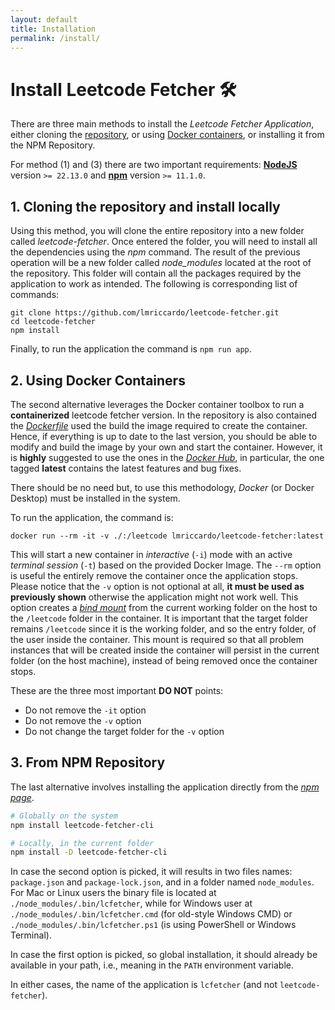 ```yaml
---
layout: default
title: Installation
permalink: /install/
---
```


# Install Leetcode Fetcher 🛠️

There are three main methods to install the *Leetcode Fetcher Application*, either cloning the [repository](https://github.com/lmriccardo/leetcode-fetcher), 
or using [Docker containers](https://www.docker.com/resources/what-container/), or installing it from the NPM Repository.

For method (1) and (3) there are two important requirements: [**NodeJS**](https://nodejs.org/en/download) version `>= 22.13.0` 
and [**npm**](https://docs.npmjs.com/downloading-and-installing-node-js-and-npm) version `>= 11.1.0`.

## 1. Cloning the repository and install locally

Using this method, you will clone the entire repository into a new folder called *leetcode-fetcher*. Once entered the folder, you will need to install all the
dependencies using the *npm* command. The result of the previous operation will be a new folder called *node_modules* located at the root of the repository. This
folder will contain all the packages required by the application to work as intended. The following is corresponding list of commands:

```
git clone https://github.com/lmriccardo/leetcode-fetcher.git
cd leetcode-fetcher
npm install
```

Finally, to run the application the command is `npm run app`.

## 2. Using Docker Containers

The second alternative leverages the Docker container toolbox to run a **containerized** leetcode fetcher version. In the repository is also contained
the [*Dockerfile*](https://github.com/lmriccardo/leetcode-fetcher/blob/master/Dockerfile) used the build the image required to create the container. Hence,
if everything is up to date to the last version, you should be able to modify and build the image by your own and start the container. However, it is **highly**
suggested to use the ones in the [*Docker Hub*](https://hub.docker.com/repository/docker/lmriccardo/leetcode-fetcher/general), in particular, the one tagged **latest** contains the latest features and bug fixes.

There should be no need but, to use this methodology, *Docker* (or Docker Desktop) must be installed in the system. 

To run the application, the command is:

```
docker run --rm -it -v ./:/leetcode lmriccardo/leetcode-fetcher:latest
```

This will start a new container in *interactive* (`-i`) mode with an active *terminal session* (`-t`) based on the provided Docker Image. The `--rm` option is
useful the entirely remove the container once the application stops. Please notice that the `-v` option is not optional at all, **it must be used as previously shown** otherwise the application might not work well. This option creates a [*bind mount*](https://docs.docker.com/engine/storage/bind-mounts/) from the current
working folder on the host to the `/leetcode` folder in the container. It is important that the target folder remains `/leetcode` since it is the working folder,
and so the entry folder, of the user inside the container. This mount is required so that all problem instances that will be created inside the container will persist
in the current folder (on the host machine), instead of being removed once the container stops.

These are the three most important **DO NOT** points:

- Do not remove the `-it` option
- Do not remove the `-v` option
- Do not change the target folder for the `-v` option

## 3. From NPM Repository

The last alternative involves installing the application directly from the [*npm page*](https://www.npmjs.com/package/leetcode-fetcher-cli).

```bash
# Globally on the system
npm install leetcode-fetcher-cli

# Locally, in the current folder
npm install -D leetcode-fetcher-cli
```

In case the second option is picked, it will results in two files names: `package.json` and `package-lock.json`, and in a folder named `node_modules`. For Mac
or Linux users the binary file is located at `./node_modules/.bin/lcfetcher`, while for Windows user at `./node_modules/.bin/lcfetcher.cmd` (for old-style
Windows CMD) or `./node_modules/.bin/lcfetcher.ps1` (is using PowerShell or Windows Terminal). 

In case the first option is picked, so global installation, it should already be available in your path, i.e., meaning in the `PATH` environment variable.

In either cases, the name of the application is `lcfetcher` (and not `leetcode-fetcher`).